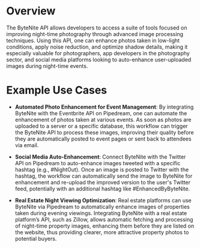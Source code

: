 # Overview

The ByteNite API allows developers to access a suite of tools focused on improving night-time photography through advanced image processing techniques. Using this API, one can enhance photos taken in low-light conditions, apply noise reduction, and optimize shadow details, making it especially valuable for photographers, app developers in the photography sector, and social media platforms looking to auto-enhance user-uploaded images during night-time events.

# Example Use Cases

- **Automated Photo Enhancement for Event Management**: By integrating ByteNite with the Eventbrite API on Pipedream, one can automate the enhancement of photos taken at various events. As soon as photos are uploaded to a server or a specific database, this workflow can trigger the ByteNite API to process these images, improving their quality before they are automatically posted to event pages or sent back to attendees via email.

- **Social Media Auto-Enhancement**: Connect ByteNite with the Twitter API on Pipedream to auto-enhance images tweeted with a specific hashtag (e.g., #NightOut). Once an image is posted to Twitter with the hashtag, the workflow can automatically send the image to ByteNite for enhancement and re-upload the improved version to the user's Twitter feed, potentially with an additional hashtag like #EnhancedByByteNite.

- **Real Estate Night Viewing Optimization**: Real estate platforms can use ByteNite via Pipedream to automatically enhance images of properties taken during evening viewings. Integrating ByteNite with a real estate platform’s API, such as Zillow, allows automatic fetching and processing of night-time property images, enhancing them before they are listed on the website, thus providing clearer, more attractive property photos to potential buyers.
